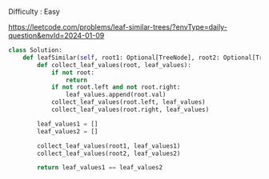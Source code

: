 Difficulty : Easy 

https://leetcode.com/problems/leaf-similar-trees/?envType=daily-question&envId=2024-01-09

```python
class Solution:
    def leafSimilar(self, root1: Optional[TreeNode], root2: Optional[TreeNode]) -> bool:
        def collect_leaf_values(root, leaf_values):
            if not root:
                return
            if not root.left and not root.right:
                leaf_values.append(root.val)
            collect_leaf_values(root.left, leaf_values)
            collect_leaf_values(root.right, leaf_values)

        leaf_values1 = []
        leaf_values2 = []

        collect_leaf_values(root1, leaf_values1)
        collect_leaf_values(root2, leaf_values2)

        return leaf_values1 == leaf_values2
```
